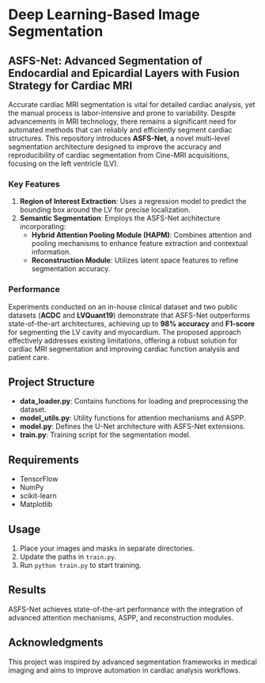 # Deep Learning-Based Image Segmentation

## ASFS-Net: Advanced Segmentation of Endocardial and Epicardial Layers with Fusion Strategy for Cardiac MRI

Accurate cardiac MRI segmentation is vital for detailed cardiac analysis, yet the manual process is labor-intensive and prone to variability. Despite advancements in MRI technology, there remains a significant need for automated methods that can reliably and efficiently segment cardiac structures. This repository introduces **ASFS-Net**, a novel multi-level segmentation architecture designed to improve the accuracy and reproducibility of cardiac segmentation from Cine-MRI acquisitions, focusing on the left ventricle (LV).

### Key Features

1. **Region of Interest Extraction**: Uses a regression model to predict the bounding box around the LV for precise localization.
2. **Semantic Segmentation**: Employs the ASFS-Net architecture incorporating:
   - **Hybrid Attention Pooling Module (HAPM)**: Combines attention and pooling mechanisms to enhance feature extraction and contextual information.
   - **Reconstruction Module**: Utilizes latent space features to refine segmentation accuracy.

### Performance
Experiments conducted on an in-house clinical dataset and two public datasets (**ACDC** and **LVQuant19**) demonstrate that ASFS-Net outperforms state-of-the-art architectures, achieving up to **98% accuracy** and **F1-score** for segmenting the LV cavity and myocardium. The proposed approach effectively addresses existing limitations, offering a robust solution for cardiac MRI segmentation and improving cardiac function analysis and patient care.

## Project Structure
- **data_loader.py**: Contains functions for loading and preprocessing the dataset.
- **model_utils.py**: Utility functions for attention mechanisms and ASPP.
- **model.py**: Defines the U-Net architecture with ASFS-Net extensions.
- **train.py**: Training script for the segmentation model.

## Requirements
- TensorFlow
- NumPy
- scikit-learn
- Matplotlib

## Usage
1. Place your images and masks in separate directories.
2. Update the paths in `train.py`.
3. Run `python train.py` to start training.

## Results
ASFS-Net achieves state-of-the-art performance with the integration of advanced attention mechanisms, ASPP, and reconstruction modules.

## Acknowledgments
This project was inspired by advanced segmentation frameworks in medical imaging and aims to improve automation in cardiac analysis workflows.
